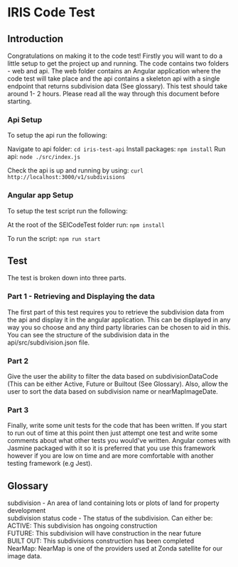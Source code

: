 # IRIS Code Test

## Introduction

Congratulations on making it to the code test! Firstly you will want to do a little setup to
get the project up and running. The code contains two folders - web and api. The web folder 
contains an Angular application where the code test will take place and the api contains a 
skeleton api with a single endpoint that returns subdivision data (See glossary). This test
should take around 1- 2 hours. Please read all the way through this document before starting. 

### Api Setup

To setup the api run the following:

Navigate to api folder: `cd iris-test-api`
Install packages: `npm install`
Run api: `node ./src/index.js`

Check the api is up and running by using:
`curl http://localhost:3000/v1/subdivisions`

### Angular app Setup

To setup the test script run the following:

At the root of the SEICodeTest folder run:
`npm install`

To run the script: `npm run start`

## Test

The test is broken down into three parts.

### Part 1 - Retrieving and Displaying the data

The first part of this test requires you to retrieve the subdivision data from the api and display it in 
the angular application. This can be displayed in any way you so choose and any third party libraries can
be chosen to aid in this. You can see the structure of the subdivision data in the api/src/subdivision.json
file. 

### Part 2
 Give the user the ability to filter the data based on subdivisionDataCode (This can be either Active, Future 
 or Builtout (See Glossary). Also, allow the user to sort the data based on subdivision name or nearMapImageDate.

### Part 3

Finally, write some unit tests for the code that has been written. If you start to run out of time at this point
then just attempt one test and write some comments about what other tests you would've written. Angular comes
with Jasmine packaged with it so it is preferred that you use this framework however if you are low on time and
are more comfortable with another testing framework (e.g Jest).

## Glossary

subdivision - An area of land containing lots or plots of land for property development <br />
subdivision status code - The status of the subdivision. Can either be: <br />
ACTIVE: This subdivision has ongoing construction <br />
FUTURE: This subdivision will have construction in the near future <br />
BUILT OUT: This subdivisions construction has been completed <br />
NearMap: NearMap is one of the providers used at Zonda satellite for our image data. <br />
